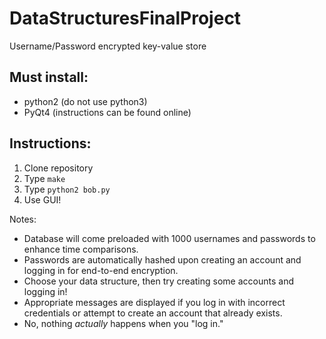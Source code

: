 # DataStructuresFinalProject
Username/Password encrypted key-value store

## Must install:
* python2 (do not use python3)
* PyQt4 (instructions can be found online)

## Instructions:
1. Clone repository
2. Type `make`
3. Type `python2 bob.py`
4. Use GUI!

Notes:
* Database will come preloaded with 1000 usernames and passwords to enhance time comparisons.
* Passwords are automatically hashed upon creating an account and logging in for end-to-end encryption.
* Choose your data structure, then try creating some accounts and logging in!
* Appropriate messages are displayed if you log in with incorrect credentials or attempt to create an account that already exists.
* No, nothing _actually_ happens when you "log in."

